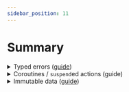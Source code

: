 ```yaml
---
sidebar_position: 11
---
```


# Summary

<details>
<summary><span style={{ fontSize: '115%' }}>Typed errors</span> (<a href="../typed-errors">guide</a>)</summary>

<details>
<summary>Run a computation with potential errors</summary>

#### Handle any potential outcomes

- `fold(program, failure, success)` to handle the main two cases, and re-throw any exceptions.
- `fold(program, error, failure, success)` to handle all three potential cases.

#### Obtain the result as a wrapper type

These functions create a new scope where all the operators in this section become available.

- `result` to obtain `Result<A>`, the error type is fixed to `Throwable`.
- `either` to obtain `Either<E, A>`.
- `nullable` and `option` discard any error information.

#### Embed any potential errors in the block

- If the call has `Raise<E>` as receiver, _nothing_ is needed.
- If the call returns a wrapper type (`Result`, `Either`, ...), call `.bind()`.

</details>

<details>
<summary>Indicate that an error occurred</summary>

#### DSL syntax

- `raise` to _raise_ a typed error of `E` meaning that the computation has failed.
- `ensure` to _raise_ a typed error of `E` when predicate is `false`.
- `ensureNotNull` to _raise_ a typed error of `E` when value is `null`.

#### Wrapper types

- `Either.Left` and `.left()` to wrap a value as error in `Either`
- `Ior.Left` and `.leftIor()` to wrap a value as error in `Ior`

</details>

<details>
<summary>Handle potential errors</summary>

These functions allow raising errors of the same type that the surrounding block.

- `recover` to perform some action when the block fails.
- `catch` to perform some action when the block throws an exception.

</details>

<details>
<summary>Accumulate independent errors</summary>

These functions use `NonEmptyList<E>` as the surrounding error type.

- `mapOrAccumulate` to operate over a collection of items.
- `zipOrAccumulate` to operate over independent blocks, with potentially different types.

</details>

</details>

<details>
<summary><span style={{ fontSize: '115%' }}>Coroutines / <code>suspend</code>ed actions</span> (guide)</summary>

<details>
<summary>Run several of them</summary>

#### Independently in parallel

- `parMap` to operate over a collection of items.
- `parZip` to combine the result of independent actions, with potentially different return types.

#### Race (only the fastest is returned)

- `raceN` to race 2 or 3 computations.

</details>

<details>
<summary>Protect from potential problems</summary>

- `Schedule.retry` to repeat an action until successful.
- `Schedule.repeat` to repeat an action, correctly handling problems.
- `resourceScope` for correct acquisition and release of resources.

For more resilience options check the `arrow-fx-resilience` package.

</details>

</details>

<details>
<summary><span style={{ fontSize: '115%' }}>Immutable data</span> (<a href="../immutable-data">guide</a>)</summary>

<details>
<summary>Generate optics</summary>

- **User-defined data**: mark the class with the `@optics` annotation and apply the KSP plug-in.
- **Collections**: traversals that work on every element of a collections are available in the `Every` object.

</details>

<details>
<summary>Obtain data</summary>

- `get` obtains the single focused element. <span style={{ fontSize: '80%' }}>(Available for `Lens`.)</span>
- `getOrNull` obtains an optional focused element as nullable. <span style={{ fontSize: '80%' }}>(Available for `Optional`, `Prism`, `Lens`.)</span>
- `getAll` obtains all focused elements as `List`. <span style={{ fontSize: '80%' }}>(Available for every optic.)</span>
- `foldMap` combines all the focused elements in a single element. <span style={{ fontSize: '80%' }}>(Available for every optic.)</span>

The `Traversal` type offers an API closely matching that of `Iterable`.

</details>

<details>
<summary>Copy value with modified data</summary>

- `modify` applies an operation to every focused element.
- `set` changes the value of every focused element.
- `copy` provides a DSL to perform several modifications over the same value.

</details>

<details>
<summary>Generate a new value</summary>

- `reverseGet` constructs a value by means of a `Prism`.

</details>

</details>
